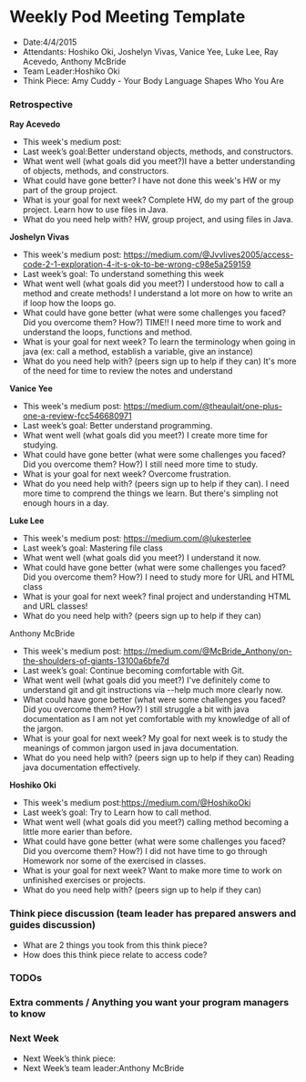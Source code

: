 # Weekly Pod Meeting Template

* Date:4/4/2015
* Attendants: Hoshiko Oki, Joshelyn Vivas, Vanice Yee, Luke Lee, Ray Acevedo, Anthony McBride
* Team Leader:Hoshiko Oki
* Think Piece:  Amy Cuddy - Your Body Language Shapes Who You Are

### Retrospective

**Ray Acevedo**

* This week's medium post:
* Last week’s goal:Better understand objects, methods, and constructors.
* What went well (what goals did you meet?)I have a better understanding of objects, methods, and constructors.
* What could have gone better? I have not done this week's HW or my part of the group project.
* What is your goal for next week? Complete HW, do my part of the group project.  Learn how to use files in Java.
* What do you need help with? HW, group project, and using files in Java.

**Joshelyn Vivas**

* This week's medium post: https://medium.com/@Jvvlives2005/access-code-2-1-exploration-4-it-s-ok-to-be-wrong-c98e5a259159
* Last week’s goal: To understand something this week
* What went well (what goals did you meet?) I understood how to call a method and create methods! I understand a lot more on how to write an if loop how the loops go. 
* What could have gone better (what were some challenges you faced? Did you overcome them? How?)   TIME!! I need more time to work and understand the loops, functions and method.
* What is your goal for next week? To learn the terminology when going in java (ex: call a method, establish a variable, give an instance)
* What do you need help with? (peers sign up to help if they can) It's more of the need for time to review the notes and understand

**Vanice Yee**

* This week's medium post: https://medium.com/@theaulait/one-plus-one-a-review-fcc546680971
* Last week’s goal: Better understand programming.
* What went well (what goals did you meet?) I create more time for studying. 
* What could have gone better (what were some challenges you faced? Did you overcome them? How?) I still need more time to     study.
* What is your goal for next week? Overcome frustration. 
* What do you need help with? (peers sign up to help if they can). I need more time to comprend the things we learn. But there's simpling not enough hours in a day. 

**Luke Lee**

* This week's medium post: https://medium.com/@lukesterlee
* Last week’s goal: Mastering file class
* What went well (what goals did you meet?) I understand it now.
* What could have gone better (what were some challenges you faced? Did you overcome them? How?) I need to study more for URL and HTML class
* What is your goal for next week? final project and understanding HTML and URL classes!
* What do you need help with? (peers sign up to help if they can)

Anthony McBride

* This week's medium post: https://medium.com/@McBride_Anthony/on-the-shoulders-of-giants-13100a6bfe7d
* Last week’s goal: Continue becoming comfortable with Git.
* What went well (what goals did you meet?) I've definitely come to understand git and git instructions via --help much more clearly now.
* What could have gone better (what were some challenges you faced? Did you overcome them? How?) I still struggle a bit with java documentation as I am not yet comfortable with my knowledge of all of the jargon. 
* What is your goal for next week? My goal for next week is to study the meanings of common jargon used in java documentation.
* What do you need help with? (peers sign up to help if they can) Reading java documentation effectively.

**Hoshiko Oki**

* This week's medium post:https://medium.com/@HoshikoOki
* Last week’s goal: Try to Learn how to call method.
* What went well (what goals did you meet?) calling method becoming a little more earier than before.
* What could have gone better (what were some challenges you faced? Did you overcome them? How?)  I did not have time to go through Homework nor some of the exercised in classes.
* What is your goal for next week? Want to make more time to work on unfinished exercises or projects.
* What do you need help with? (peers sign up to help if they can)

### Think piece discussion (team leader has prepared answers and guides discussion)

* What are 2 things you took from this think piece?
* How does this think piece relate to access code?

### TODOs

### Extra comments / Anything you want your program managers to know

### Next Week

* Next Week’s think piece:
* Next Week’s team leader:Anthony McBride

